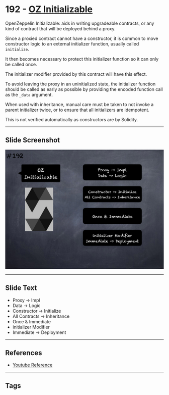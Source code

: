 # 192 - [OZ Initializable](OZ%20Initializable.md)
OpenZeppelin Initializable: aids in writing upgradeable contracts, or any kind of contract that will be deployed behind a proxy. 

Since a proxied contract cannot have a constructor, it is common to move constructor logic to an external initializer function, usually called `initialize`. 

It then becomes necessary to protect this initializer function so it can only be called once. 

The initializer modifier provided by this contract will have this effect.

To avoid leaving the proxy in an uninitialized state, the initializer function should be called as early as possible by providing the encoded function call as the `_data` argument. 

When used with inheritance, manual care must be taken to not invoke a parent initializer twice, or to ensure that all initializers are idempotent. 

This is not verified automatically as constructors are by Solidity.
___
## Slide Screenshot
![192.png](../../images/3.%20Solidity%20201/192.png)
___
## Slide Text
- Proxy -> Impl
- Data -> Logic
- Constructor -> Initialize
- All Contracts -> Inheritance
- Once & Immediate
- initializer Modifier
- Immediate -> Deployment
___
## References
- [Youtube Reference](https://youtu.be/0kx8M4u5980?t=895)
___
## Tags